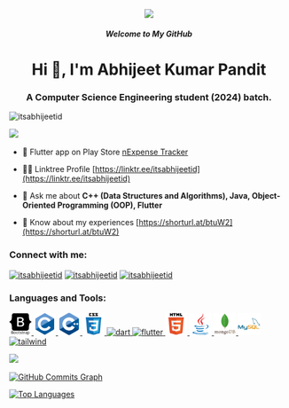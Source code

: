 <p align="center">
  <img align="center" src="https://i.ibb.co/FnzDJZY/computalk.gif">
  <h5 align="center">Welcome to My GitHub</h5>
</p>

<h1 align="center">Hi 👋, I'm Abhijeet Kumar Pandit</h1>
<h3 align="center">A Computer Science Engineering student (2024) batch.</h3>

<p align="left"> <img src="https://komarev.com/ghpvc/?username=itsabhijeetid&label=Profile%20views&color=0e75b6&style=flat" alt="itsabhijeetid" /> </p>
<a href="https://www.github.com/itsabhijeetid" target="_blank" rel="noreferrer"><img
src="https://img.shields.io/github/followers/itsabhijeetid?logo=github&style=for-the-badge&color=0891b2&labelColor=1c1917" /></a>

- 🚀 Flutter app on Play Store [nExpense Tracker](https://play.google.com/store/apps/details?id=com.akprc.expensetracker&pli=1)

- 👨‍💻 Linktree Profile [https://linktr.ee/itsabhijeetid](https://linktr.ee/itsabhijeetid)

- 💬 Ask me about **C++ (Data Structures and Algorithms), Java, Object-Oriented Programming (OOP), Flutter**

- 📄 Know about my experiences [https://shorturl.at/btuW2](https://shorturl.at/btuW2)

<h3 align="left">Connect with me:</h3>
<p align="left">
<a href="https://linkedin.com/in/itsabhijeetid" target="blank"><img align="center" src="https://raw.githubusercontent.com/rahuldkjain/github-profile-readme-generator/master/src/images/icons/Social/linked-in-alt.svg" alt="itsabhijeetid" height="30" width="40" /></a>
<a href="https://instagram.com/itsabhijeetid" target="blank"><img align="center" src="https://raw.githubusercontent.com/rahuldkjain/github-profile-readme-generator/master/src/images/icons/Social/instagram.svg" alt="itsabhijeetid" height="30" width="40" /></a>
<a href="https://auth.geeksforgeeks.org/user/itsabhijeetid" target="blank"><img align="center" src="https://raw.githubusercontent.com/rahuldkjain/github-profile-readme-generator/master/src/images/icons/Social/geeks-for-geeks.svg" alt="itsabhijeetid" height="30" width="40" /></a>
</p>

<h3 align="left">Languages and Tools:</h3>
<p align="left"> <a href="https://getbootstrap.com" target="_blank" rel="noreferrer"> <img src="https://raw.githubusercontent.com/devicons/devicon/master/icons/bootstrap/bootstrap-plain-wordmark.svg" alt="bootstrap" width="40" height="40"/> </a> <a href="https://www.cprogramming.com/" target="_blank" rel="noreferrer"> <img src="https://raw.githubusercontent.com/devicons/devicon/master/icons/c/c-original.svg" alt="c" width="40" height="40"/> </a> <a href="https://www.w3schools.com/cpp/" target="_blank" rel="noreferrer"> <img src="https://raw.githubusercontent.com/devicons/devicon/master/icons/cplusplus/cplusplus-original.svg" alt="cplusplus" width="40" height="40"/> </a> <a href="https://www.w3schools.com/css/" target="_blank" rel="noreferrer"> <img src="https://raw.githubusercontent.com/devicons/devicon/master/icons/css3/css3-original-wordmark.svg" alt="css3" width="40" height="40"/> </a> <a href="https://dart.dev" target="_blank" rel="noreferrer"> <img src="https://www.vectorlogo.zone/logos/dartlang/dartlang-icon.svg" alt="dart" width="40" height="40"/> </a> <a href="https://flutter.dev" target="_blank" rel="noreferrer"> <img src="https://www.vectorlogo.zone/logos/flutterio/flutterio-icon.svg" alt="flutter" width="40" height="40"/> </a> <a href="https://www.w3.org/html/" target="_blank" rel="noreferrer"> <img src="https://raw.githubusercontent.com/devicons/devicon/master/icons/html5/html5-original-wordmark.svg" alt="html5" width="40" height="40"/> </a> <a href="https://www.java.com" target="_blank" rel="noreferrer"> <img src="https://raw.githubusercontent.com/devicons/devicon/master/icons/java/java-original.svg" alt="java" width="40" height="40"/> </a> <a href="https://www.mongodb.com/" target="_blank" rel="noreferrer"> <img src="https://raw.githubusercontent.com/devicons/devicon/master/icons/mongodb/mongodb-original-wordmark.svg" alt="mongodb" width="40" height="40"/> </a> <a href="https://www.mysql.com/" target="_blank" rel="noreferrer"> <img src="https://raw.githubusercontent.com/devicons/devicon/master/icons/mysql/mysql-original-wordmark.svg" alt="mysql" width="40" height="40"/> </a> <a href="https://tailwindcss.com/" target="_blank" rel="noreferrer"> <img src="https://www.vectorlogo.zone/logos/tailwindcss/tailwindcss-icon.svg" alt="tailwind" width="40" height="40"/> </a> </p>


<a href="http://www.github.com/itsabhijeetid"><img src="https://github-readme-streak-stats.herokuapp.com/?user=itsabhijeetid&stroke=ffffff&background=1c1917&ring=22c55e&fire=22c55e&currStreakNum=ffffff&currStreakLabel=22c55e&sideNums=ffffff&sideLabels=ffffff&dates=ffffff&hide_border=true" /></a>

<a href="http://www.github.com/itsabhijeetid">
  <img src="https://github-readme-activity-graph.cyclic.app/graph?username=itsabhijeetid&bg_color=1c1917&color=ffffff&line=0891b2&point=ffffff&area_color=1c1917&area=true&hide_border=true&custom_title=GitHub%20Commits%20Graph" alt="GitHub Commits Graph" />
</a>


<a href="https://github.com/itsabhijeetid" align="left"><img src="https://github-readme-stats.vercel.app/api/top-langs/?username=itsabhijeetid&langs_count=3&title_color=22c55e&text_color=ffffff&icon_color=0891b2&bg_color=1c1917&hide_border=true&locale=en&custom_title=Top%20%Languages" alt="Top Languages" /></a>
